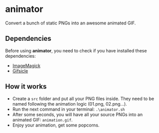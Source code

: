 # animator
Convert a bunch of static PNGs into an awesome animated GIF.

## Dependencies
Before using **animator**, you need to check if you have installed these dependencies:

- [ImageMagick](https://www.imagemagick.org/script/index.php)
- [Gifsicle](https://www.lcdf.org/gifsicle/)

## How it works
- Create a `src` folder and put all your PNG files inside. They need to be named following the animation logic (01.png, 02.png...).
- Run the next command in your terminal: `.\animator.sh`
- After some seconds, you will have all your source PNGs into an animated GIF: `animation.gif`.
- Enjoy your animation, get some popcorns.
